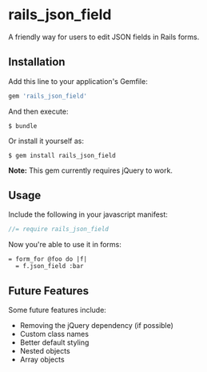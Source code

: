 # rails_json_field

A friendly way for users to edit JSON fields in Rails forms.

## Installation

Add this line to your application's Gemfile:

```ruby
gem 'rails_json_field'
```

And then execute:

    $ bundle

Or install it yourself as:

    $ gem install rails_json_field

**Note:** This gem currently requires jQuery to work.

## Usage

Include the following in your javascript manifest:

```javascript
//= require rails_json_field
```

Now you're able to use it in forms:

```slim
= form_for @foo do |f|
  = f.json_field :bar
```

## Future Features

Some future features include:

* Removing the jQuery dependency (if possible)
* Custom class names
* Better default styling
* Nested objects
* Array objects